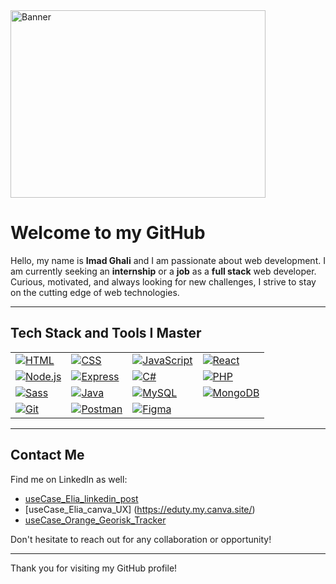 <img src="https://media.licdn.com/dms/image/v2/D4D12AQH2OxsOo8MwiA/article-cover_image-shrink_720_1280/article-cover_image-shrink_720_1280/0/1690531075163?e=1747872000&v=beta&t=35tG2vYDgaWmOm4U8MhzfmfPErIy4EOpRQ64ohF65Hs" alt="Banner" width="90%" height="300">




# Welcome to my GitHub



Hello, my name is **Imad Ghali** and I am passionate about web development. I am currently seeking an **internship** or a **job** as a **full stack** web developer. Curious, motivated, and always looking for new challenges, I strive to stay on the cutting edge of web technologies.

---




## Tech Stack and Tools I Master


<table>
  <tr>
    <td><a href="https://developer.mozilla.org/fr/docs/Web/HTML"><img src="https://img.shields.io/badge/HTML-E34F26?logo=html5&logoColor=white" alt="HTML"></a></td>
    <td><a href="https://developer.mozilla.org/fr/docs/Web/CSS"><img src="https://img.shields.io/badge/CSS-1572B6?logo=css3&logoColor=white" alt="CSS"></a></td>
    <td><a href="https://developer.mozilla.org/fr/docs/Web/JavaScript"><img src="https://img.shields.io/badge/JavaScript-F7DF1E?logo=javascript&logoColor=black" alt="JavaScript"></a></td>
    <td><a href="https://reactjs.org"><img src="https://img.shields.io/badge/React-61DAFB?logo=react&logoColor=black" alt="React"></a></td>
  </tr>
  <tr>
    <td><a href="https://nodejs.org"><img src="https://img.shields.io/badge/Node.js-339933?logo=nodedotjs&logoColor=white" alt="Node.js"></a></td>
    <td><a href="https://expressjs.com"><img src="https://img.shields.io/badge/Express-000000?logo=express&logoColor=white" alt="Express"></a></td>
    <td><a href="https://docs.microsoft.com/fr-fr/dotnet/csharp/"><img src="https://img.shields.io/badge/C%23-239120?logo=csharp&logoColor=white" alt="C#"></a></td>
    <td><a href="https://www.php.net"><img src="https://img.shields.io/badge/PHP-777BB4?logo=php&logoColor=white" alt="PHP"></a></td>
  </tr>
  <tr>
    <td><a href="https://sass-lang.com"><img src="https://img.shields.io/badge/Sass-CC6699?logo=sass&logoColor=white" alt="Sass"></a></td>
    <td><a href="https://www.java.com"><img src="https://img.shields.io/badge/Java-007396?logo=java&logoColor=white" alt="Java"></a></td>
    <td><a href="https://www.mysql.com"><img src="https://img.shields.io/badge/MySQL-4479A1?logo=mysql&logoColor=white" alt="MySQL"></a></td>
    <td><a href="https://www.mongodb.com"><img src="https://img.shields.io/badge/MongoDB-4EA94B?logo=mongodb&logoColor=white" alt="MongoDB"></a></td>
  </tr>
  <tr>
    <td><a href="https://git-scm.com"><img src="https://img.shields.io/badge/Git-F05032?logo=git&logoColor=white" alt="Git"></a></td>
    <td><a href="https://www.postman.com"><img src="https://img.shields.io/badge/Postman-FF6C37?logo=postman&logoColor=white" alt="Postman"></a></td>
    <td><a href="https://www.figma.com"><img src="https://img.shields.io/badge/Figma-F24E1E?logo=figma&logoColor=white" alt="Figma"></a></td>
    <td></td>
  </tr>
</table>

---

## Contact Me

Find me on LinkedIn as well:

- [useCase_Elia_linkedin_post](https://www.linkedin.com/feed/update/urn:li:activity:7301236089304809472/)
- [useCase_Elia_canva_UX] (https://eduty.my.canva.site/)
- [useCase_Orange_Georisk_Tracker](https://www.linkedin.com/posts/imad-ghali_becode-orangebelgium-orangeishere-activity-7269264726642114561-SlE_?utm_source=share&utm_medium=member_desktop&rcm=ACoAAB-mKUkBfG8BWToM-SWtSJniukLDnIraSaE)

Don't hesitate to reach out for any collaboration or opportunity!

---

Thank you for visiting my GitHub profile!
